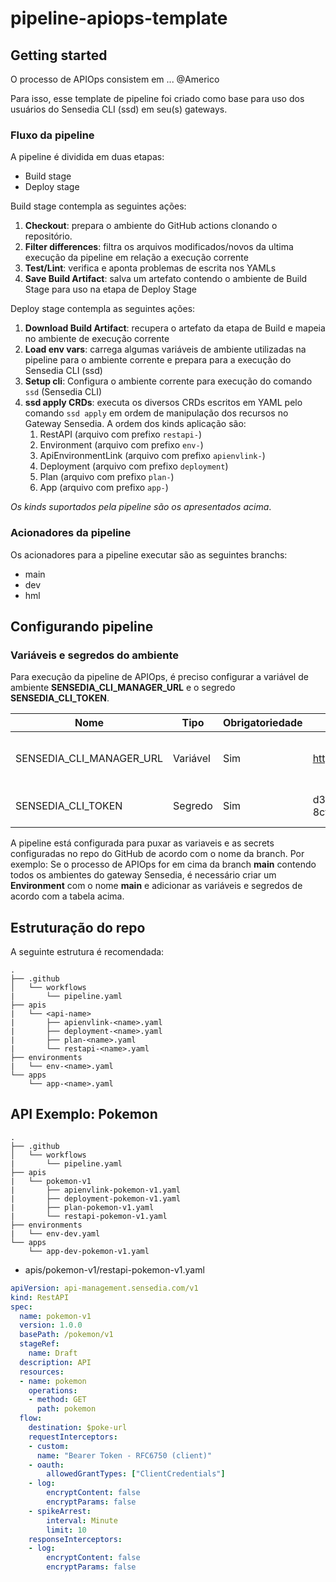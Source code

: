 # pipeline-apiops-template

## Getting started

O processo de APIOps consistem em ... @Americo

Para isso, esse template de pipeline foi criado como base para uso dos usuários do Sensedia CLI (ssd) em seu(s) gateways.

### Fluxo da pipeline

A pipeline é dividida em duas etapas:
- Build stage
- Deploy stage

Build stage contempla as seguintes ações:
1. **Checkout**: prepara o ambiente do GitHub actions clonando o repositório.
2. **Filter differences**: filtra os arquivos modificados/novos da ultima execução da pipeline em relação a execução corrente
3. **Test/Lint**: verifica e aponta problemas de escrita nos YAMLs
4. **Save Build Artifact**: salva um artefato contendo o ambiente de Build Stage para uso na etapa de Deploy Stage

Deploy stage contempla as seguintes ações:
1. **Download Build Artifact**: recupera o artefato da etapa de Build e mapeia no ambiente de execução corrente
2. **Load env vars**: carrega algumas variáveis de ambiente utilizadas na pipeline para o ambiente corrente e prepara para a execução do Sensedia CLI (ssd)
3. **Setup cli**: Configura o ambiente corrente para execução do comando `ssd` (Sensedia CLI)
4. **ssd apply CRDs**: executa os diversos CRDs escritos em YAML pelo comando `ssd apply` em ordem de manipulação dos recursos no Gateway Sensedia. A ordem dos kinds aplicação são:
    1. RestAPI (arquivo com prefixo `restapi-`)
    2. Environment (arquivo com prefixo `env-`)
    3. ApiEnvironmentLink (arquivo com prefixo `apienvlink-`)
    4. Deployment (arquivo com prefixo `deployment`)
    5. Plan (arquivo com prefixo `plan-`)
    6. App (arquivo com prefixo `app-`)

*Os kinds suportados pela pipeline são os apresentados acima*.

### Acionadores da pipeline

Os acionadores para a pipeline executar são as seguintes branchs:
- main
- dev
- hml

## Configurando pipeline

### Variáveis e segredos do ambiente

Para execução da pipeline de APIOps, é preciso configurar a variável de ambiente **SENSEDIA_CLI_MANAGER_URL** e o segredo **SENSEDIA_CLI_TOKEN**.

|Nome|Tipo|Obrigatoriedade|Exemplo|Descrição|
|-|-|-|-|-|
|SENSEDIA_CLI_MANAGER_URL|Variável|Sim|https://manager.sensedia.com|URL base do Gateway Sensedia|
|SENSEDIA_CLI_TOKEN|Segredo|Sim|d3c2ebf8-8d10-473d-8cf7-a1ce3ac5b7ab|Token do Sensedia CLI|

A pipeline está configurada para puxar as variaveis e as secrets configuradas no repo do GitHub de acordo com o nome da branch. Por exemplo: Se o processo de APIOps for em cima da branch **main** contendo todos os ambientes do gateway Sensedia, é necessário criar um **Environment** com o nome **main** e adicionar as variáveis e segredos de acordo com a tabela acima.

## Estruturação do repo

A seguinte estrutura é recomendada:

```
.
├── .github
│   └── workflows
|       └── pipeline.yaml
├── apis
|   └── <api-name>
|       ├── apienvlink-<name>.yaml
|       ├── deployment-<name>.yaml
|       ├── plan-<name>.yaml
|       └── restapi-<name>.yaml
├── environments
|   └── env-<name>.yaml
└── apps
    └── app-<name>.yaml
```

## API Exemplo: Pokemon

```
.
├── .github
│   └── workflows
|       └── pipeline.yaml
├── apis
|   └── pokemon-v1
|       ├── apienvlink-pokemon-v1.yaml
|       ├── deployment-pokemon-v1.yaml
|       ├── plan-pokemon-v1.yaml
|       └── restapi-pokemon-v1.yaml
├── environments
|   └── env-dev.yaml
└── apps
    └── app-dev-pokemon-v1.yaml
```

- apis/pokemon-v1/restapi-pokemon-v1.yaml
```yaml
apiVersion: api-management.sensedia.com/v1
kind: RestAPI
spec:
  name: pokemon-v1
  version: 1.0.0
  basePath: /pokemon/v1
  stageRef:
    name: Draft
  description: API 
  resources:
  - name: pokemon
    operations:
    - method: GET
      path: pokemon
  flow:
    destination: $poke-url
    requestInterceptors:
    - custom:
      name: "Bearer Token - RFC6750 (client)"
    - oauth:
        allowedGrantTypes: ["ClientCredentials"]
    - log:
        encryptContent: false
        encryptParams: false
    - spikeArrest:
        interval: Minute
        limit: 10
    responseInterceptors:
    - log:
        encryptContent: false
        encryptParams: false
```
